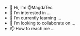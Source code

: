 - 👋 Hi, I’m @MagdaTec
- 👀 I’m interested in ...
- 🌱 I’m currently learning ...
- 💞️ I’m looking to collaborate on ...
- 📫 How to reach me ...

<!---
MagdaTec/MagdaTec is a ✨ special ✨ repository because its `README.md` (this file) appears on your GitHub profile.
You can click the Preview link to take a look at your changes.
--->
